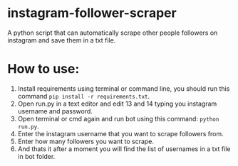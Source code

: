 # instagram-follower-scraper
A python script that can automatically scrape other people followers on instagram and save them in a txt file.

# How to use:
1. Install requirements using terminal or command line, you should run this command ```pip install -r requirements.txt```.
2. Open run.py in a text editor and edit 13 and 14 typing you instagram username and password.
3. Open terminal or cmd again and run bot using this command: ```python run.py```.
4. Enter the instagram username that you want to scrape followers from.
5. Enter how many followers you want to scrape.
6. And thats it after a moment you will find the list of usernames in a txt file in bot folder.
